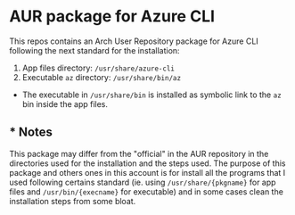 # AUR package for Azure CLI
This repos contains an Arch User Repository package for Azure CLI following the next standard for the installation:

1. App files directory: `/usr/share/azure-cli`
2. Executable `az` directory: `/usr/share/bin/az`

* The executable in `/usr/share/bin` is installed as symbolic link to the `az` bin inside the app files.

## * Notes
This package may differ from the "official" in the AUR repository in the directories used for the installation and the steps used. The purpose of this package and others 
ones in this account is for install all the programs that I used following certains standard (ie. using `/usr/share/{pkgname}` for app files and `/usr/bin/{execname}`
for executable) and in some cases clean the installation steps from some bloat.
